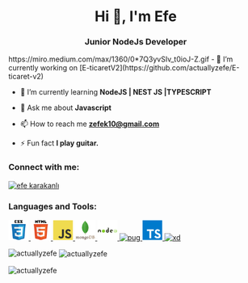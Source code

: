 <h1 align="center">Hi 👋, I'm Efe</h1>
<h3 align="center">Junior NodeJs Developer</h3>
https://miro.medium.com/max/1360/0*7Q3yvSIv_t0ioJ-Z.gif
- 🔭 I’m currently working on [E-ticaretV2](https://github.com/actuallyzefe/E-ticaret-v2)

- 🌱 I’m currently learning **NodeJS | NEST JS |TYPESCRIPT**

- 💬 Ask me about **Javascript**

- 📫 How to reach me **zefek10@gmail.com**

- ⚡ Fun fact **I play guitar.**

<h3 align="left">Connect with me:</h3>
<p align="left">
<a href="https://linkedin.com/in/efe karakanlı" target="blank"><img align="center" src="https://raw.githubusercontent.com/rahuldkjain/github-profile-readme-generator/master/src/images/icons/Social/linked-in-alt.svg" alt="efe karakanlı" height="30" width="40" /></a>
</p>

<h3 align="left">Languages and Tools:</h3>
<p align="left"> <a href="https://www.w3schools.com/css/" target="_blank" rel="noreferrer"> <img src="https://raw.githubusercontent.com/devicons/devicon/master/icons/css3/css3-original-wordmark.svg" alt="css3" width="40" height="40"/> </a> <a href="https://www.w3.org/html/" target="_blank" rel="noreferrer"> <img src="https://raw.githubusercontent.com/devicons/devicon/master/icons/html5/html5-original-wordmark.svg" alt="html5" width="40" height="40"/> </a> <a href="https://developer.mozilla.org/en-US/docs/Web/JavaScript" target="_blank" rel="noreferrer"> <img src="https://raw.githubusercontent.com/devicons/devicon/master/icons/javascript/javascript-original.svg" alt="javascript" width="40" height="40"/> </a> <a href="https://www.mongodb.com/" target="_blank" rel="noreferrer"> <img src="https://raw.githubusercontent.com/devicons/devicon/master/icons/mongodb/mongodb-original-wordmark.svg" alt="mongodb" width="40" height="40"/> </a> <a href="https://nodejs.org" target="_blank" rel="noreferrer"> <img src="https://raw.githubusercontent.com/devicons/devicon/master/icons/nodejs/nodejs-original-wordmark.svg" alt="nodejs" width="40" height="40"/> </a> <a href="https://pugjs.org" target="_blank" rel="noreferrer"> <img src="https://cdn.worldvectorlogo.com/logos/pug.svg" alt="pug" width="40" height="40"/> </a> <a href="https://www.typescriptlang.org/" target="_blank" rel="noreferrer"> <img src="https://raw.githubusercontent.com/devicons/devicon/master/icons/typescript/typescript-original.svg" alt="typescript" width="40" height="40"/> </a> <a href="https://www.adobe.com/products/xd.html" target="_blank" rel="noreferrer"> <img src="https://cdn.worldvectorlogo.com/logos/adobe-xd.svg" alt="xd" width="40" height="40"/> </a> </p>

<p><img align="left" src="https://github-readme-stats.vercel.app/api/top-langs?username=actuallyzefe&show_icons=true&locale=en&layout=compact" alt="actuallyzefe" /></p>

<p>&nbsp;<img align="center" src="https://github-readme-stats.vercel.app/api?username=actuallyzefe&show_icons=true&locale=en" alt="actuallyzefe" /></p>

<p><img align="center" src="https://github-readme-streak-stats.herokuapp.com/?user=actuallyzefe&" alt="actuallyzefe" /></p>
